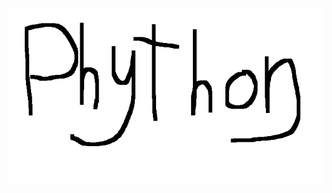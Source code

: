 <p align="center">
  <img src="https://github.com/nickeisenberg/Phython/blob/master/logo.png" />
</p>

